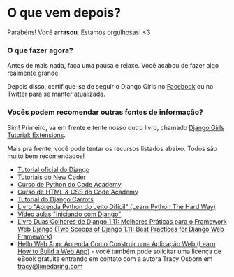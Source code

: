 # O que vem depois?

Parabéns! Você **arrasou**. Estamos orgulhosas! <3

### O que fazer agora?

Antes de mais nada, faça uma pausa e relaxe. Você acabou de fazer algo realmente grande.

Depois disso, certifique-se de seguir o Django Girls no [Facebook](http://facebook.com/djangogirls) ou no [Twitter](https://twitter.com/djangogirls) para se manter atualizada.

### Vocês podem recomendar outras fontes de informação?

Sim! Primeiro, vá em frente e tente nosso outro livro, chamado [Django Girls Tutorial: Extensions](https://tutorial-extensions.djangogirls.org/).

Mais pra frente, você pode tentar os recursos listados abaixo. Todos são muito bem recomendados!

- [Tutorial oficial do Django](https://docs.djangoproject.com/en/2.0/intro/tutorial01/)
- [Tutoriais do New Coder](http://newcoder.io/tutorials/)
- [Curso de Python do Code Academy](https://www.codecademy.com/en/tracks/python)
- [Curso de HTML & CSS do Code Academy](https://www.codecademy.com/tracks/web)
- [Tutorial do Django Carrots](https://github.com/ggcarrots/django-carrots)
- [Livro "Aprenda Python do Jeito Difícil" (Learn Python The Hard Way)](http://learnpythonthehardway.org/book/)
- [Vídeo aulas "Iniciando com Django"](http://www.gettingstartedwithdjango.com/)
- [Livro Duas Colheres de Django 1.11: Melhores Práticas para o Framework Web Django (Two Scoops of Django 1.11: Best Practices for Django Web Framework)](https://www.twoscoopspress.com/products/two-scoops-of-django-1-11)
- [Hello Web App: Aprenda Como Construir uma Aplicação Web (Learn How to Build a Web App)](https://hellowebapp.com/) - você também pode solicitar uma licença de eBook gratuita entrando em contato com a autora Tracy Osborn em <tracy@limedaring.com>
